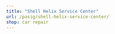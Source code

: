 ```yaml
---
title: "Shell Helix Service Center"
url: /pasig/shell-helix-service-center/
shop: car repair
---
```

